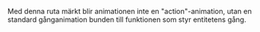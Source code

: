 Med denna ruta märkt blir animationen inte en "action"-animation, utan en standard gånganimation bunden till funktionen som styr entitetens gång.